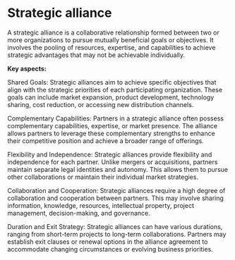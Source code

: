# Strategic alliance

A strategic alliance is a collaborative relationship formed between two or more organizations to pursue mutually beneficial goals or objectives. It involves the pooling of resources, expertise, and capabilities to achieve strategic advantages that may not be achievable individually.

**Key aspects:**

Shared Goals: Strategic alliances aim to achieve specific objectives that align with the strategic priorities of each participating organization. These goals can include market expansion, product development, technology sharing, cost reduction, or accessing new distribution channels.

Complementary Capabilities: Partners in a strategic alliance often possess complementary capabilities, expertise, or market presence. The alliance allows partners to leverage these complementary strengths to enhance their competitive position and achieve a broader range of offerings.

Flexibility and Independence: Strategic alliances provide flexibility and independence for each partner. Unlike mergers or acquisitions, partners maintain separate legal identities and autonomy. This allows them to pursue other collaborations or maintain their individual market strategies.

Collaboration and Cooperation: Strategic alliances require a high degree of collaboration and cooperation between partners. This may involve sharing information, knowledge, resources, intellectual property, project management, decision-making, and governance.

Duration and Exit Strategy: Strategic alliances can have various durations, ranging from short-term projects to long-term collaborations. Partners may establish exit clauses or renewal options in the alliance agreement to accommodate changing circumstances or evolving business priorities.
